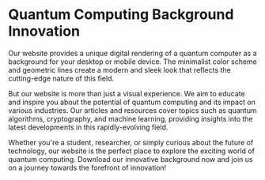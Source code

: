 <!--font:Montserrat-->

# Quantum Computing Background Innovation

Our website provides a unique digital rendering of a quantum computer as a background for your desktop or mobile device. The minimalist color scheme and geometric lines create a modern and sleek look that reflects the cutting-edge nature of this field.

But our website is more than just a visual experience. We aim to educate and inspire you about the potential of quantum computing and its impact on various industries. Our articles and resources cover topics such as quantum algorithms, cryptography, and machine learning, providing insights into the latest developments in this rapidly-evolving field.

Whether you're a student, researcher, or simply curious about the future of technology, our website is the perfect place to explore the exciting world of quantum computing. Download our innovative background now and join us on a journey towards the forefront of innovation!

<!--

Write me markdown content of website with wallpaper:

"A wallpaper featuring a digital rendering of a quantum computer, with a minimalist color scheme and geometric lines."

The header of the page should not be copy of the text but rather a real content of the website which is using this wallpaper.


---


# Quantum Computing Wallpaper

Decorate your desktop or mobile device with our stunning wallpaper featuring a digital rendering of a quantum computer. The minimalist color scheme and geometric lines give this wallpaper a modern and sleek look that is sure to impress.

Whether you're a fan of quantum computing or just looking for a cool new wallpaper, this design is perfect for anyone who loves technology and innovation. Download it now and show off your love for the cutting-edge world of quantum computing!


---


Heading should not include word "wallpaper". The website should not be about the wallpaper itself, wallpaper is just a related background, rewrite whole content.


---


# Experience the Future of Computing with Our Quantum-Inspired Wallpaper

Our website offers a unique digital rendering of a quantum computer as a background for your desktop or mobile device. The minimalist color scheme and geometric lines create a sleek and modern look that is sure to impress.

But our website is more than just a wallpaper provider. We aim to bring you closer to the fascinating world of quantum computing and inspire you to explore its potential. Through our articles and resources, we offer insights into the latest developments in quantum technology and how it can transform various industries.

So why settle for a boring background when you can have a quantum-inspired one that not only looks great but also sparks your curiosity? Download our wallpaper now and join us on a journey towards the future of computing!


---


Heading should not include word "wallpaper". The website should not be about the wallpaper itself, wallpaper is just a related background, rewrite whole content.


---


# Quantum Computing: Exploring the Future of Technology

Our website offers a glimpse into the fascinating world of quantum computing, with a stunning digital rendering of a quantum computer as a background for your desktop or mobile device. The minimalist color scheme and geometric lines create a sleek and modern look that reflects the cutting-edge nature of this field.

But our website is more than just a visual experience. We aim to educate and inspire you about the potential of quantum computing and its impact on various industries. Our articles and resources cover topics such as quantum algorithms, quantum cryptography, and quantum machine learning, providing insights into the latest developments in this rapidly-evolving field.

Whether you're a student, researcher, or simply curious about the future of technology, our website is the perfect place to explore the exciting world of quantum computing. Download our quantum-inspired background now and join us on a journey towards the forefront of innovation!


---


Heading is too long, rewrite whole content.


---


# Discover the World of Quantum Computing with Our Innovative Background

Our website provides a unique digital rendering of a quantum computer as a background for your desktop or mobile device. The minimalist color scheme and geometric lines create a modern and sleek look that reflects the cutting-edge nature of this field.

But our website is more than just a visual experience. We aim to educate and inspire you about the potential of quantum computing and its impact on various industries. Our articles and resources cover topics such as quantum algorithms, cryptography, and machine learning, providing insights into the latest developments in this rapidly-evolving field.

Whether you're a student, researcher, or simply curious about the future of technology, our website is the perfect place to explore the exciting world of quantum computing. Download our innovative background now and join us on a journey towards the forefront of innovation!


---


Write me a Google font which is best fitting for the website.

Pick from the list:
- Lobster
- Open Sans
- Playfair Display
- Poppins
- Barlow Condensed
- Roboto
- Great Vibes
- Futura
- Orbitron
- Montserrat
- Dancing Script
- Lato
- Inter
- IBM Plex Sans
- Exo 2
- Alegreya
- Raleway


Write just the font name nothing else.


---


Montserrat

-->
